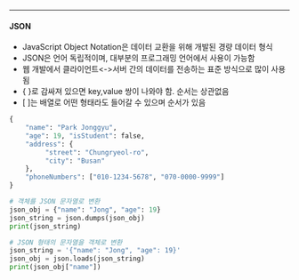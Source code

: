 
---
#### JSON
- JavaScript Object Notation은 데이터 교환을 위해 개발된 경량 데이터 형식 
- JSON은 언어 독립적이며, 대부분의 프로그래밍 언어에서 사용이 가능함 
- 웹 개발에서 클라이언트<->서버 간의 데이터를 전송하는 표준 방식으로 많이 사용됨 
- { }로 감싸져 있으면 key,value 쌍이 나와야 함. 순서는 상관없음 
- \[ ]는 배열로 어떤 형태라도 들어갈 수 있으며 순서가 있음

```python
{
	"name": "Park Jonggyu",
	"age": 19, "isStudent": false, 
	"address": {
		 "street": "Chungryeol-ro",
		 "city": "Busan" 
	},
	"phoneNumbers": ["010-1234-5678", "070-0000-9999"] 
}

# 객체를 JSON 문자열로 변환 
json_obj = {"name": "Jong", "age": 19} 
json_string = json.dumps(json_obj) 
print(json_string) 

# JSON 형태의 문자열을 객체로 변환 
json_string = '{"name": "Jong", "age": 19}' 
json_obj = json.loads(json_string) 
print(json_obj["name"])
```

